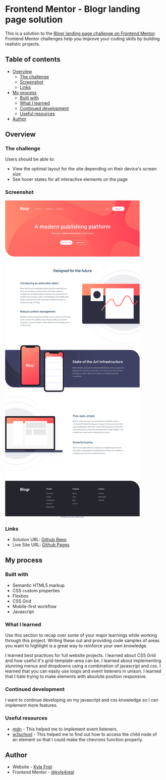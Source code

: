 # Frontend Mentor - Blogr landing page solution

This is a solution to the [Blogr landing page challenge on Frontend Mentor](https://www.frontendmentor.io/challenges/blogr-landing-page-EX2RLAApP). Frontend Mentor challenges help you improve your coding skills by building realistic projects.

## Table of contents

-   [Overview](#overview)
    -   [The challenge](#the-challenge)
    -   [Screenshot](#screenshot)
    -   [Links](#links)
-   [My process](#my-process)
    -   [Built with](#built-with)
    -   [What I learned](#what-i-learned)
    -   [Continued development](#continued-development)
    -   [Useful resources](#useful-resources)
-   [Author](#author)

## Overview

### The challenge

Users should be able to:

-   View the optimal layout for the site depending on their device's screen size
-   See hover states for all interactive elements on the page

### Screenshot

![Desktop](./design/desktop-finished.png)

### Links

-   Solution URL: [Github Repo](https://github.com/kyle4real/Blogr-Landing-Page.git)
-   Live Site URL: [Github Pages](https://kyle4real.github.io/Blogr-Landing-Page/)

## My process

### Built with

-   Semantic HTML5 markup
-   CSS custom properties
-   Flexbox
-   CSS Grid
-   Mobile-first workflow
-   Javascript

### What I learned

Use this section to recap over some of your major learnings while working through this project. Writing these out and providing code samples of areas you want to highlight is a great way to reinforce your own knowledge.

I learned best practices for full website projects.
I learned about CSS Grid and how useful it's grid-template-area can be.
I learned about implementing stunning menus and dropdowns using a combination of javascript and css.
I learned that you can easily use loops and event listeners in unison.
I learned that I hate trying to make elements with absolute position responsive.

### Continued development

I want to continue developing on my javascript and css knowledge so I can implement more features.

### Useful resources

-   [mdn](https://developer.mozilla.org/en-US/docs/Web/API/EventTarget/addEventListener) - This helped me to implement event listeners.
-   [w3school](https://www.w3schools.com/jsref/prop_element_firstelementchild.asp) - This helped me to find out how to access the child node of an element so that I could make the chevrons function properly.

## Author

-   Website - [Kyle Friel](https://github.com/kyle4real)
-   Frontend Mentor - [@kyle4real](https://www.frontendmentor.io/profile/kyle4real)
